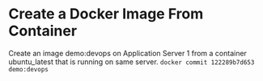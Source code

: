# Create a Docker Image From Container
Create an image demo:devops on Application Server 1 from a container ubuntu_latest that is running on same server.
`docker commit 122289b7d653 demo:devops`
